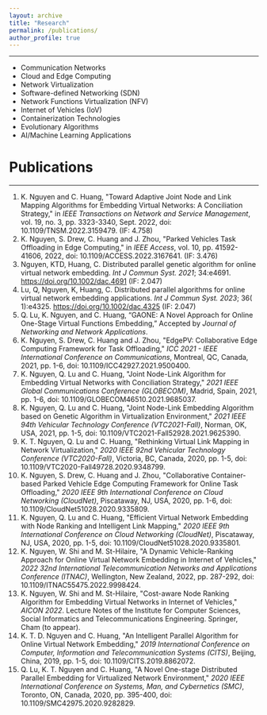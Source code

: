 ```yaml
---
layout: archive
title: "Research"
permalink: /publications/
author_profile: true
---
```

__________
* Communication Networks
* Cloud and Edge Computing
* Network Virtualization
* Software-defined Networking (SDN)
* Network Functions Virtualization (NFV)
* Internet of Vehicles (IoV)
* Containerization Technologies
* Evolutionary Algorithms
* AI/Machine Learning Applications

Publications
=============
__________

<!-- {% if author.googlescholar %}
  You can also find my articles on <u><a href="{{author.googlescholar}}">my Google Scholar profile</a>.</u>
{% endif %} -->

<!-- {% include base_path %} -->

<!-- {% for post in site.publications reversed %}
  {% include archive-single.html %}
{% endfor %}
 -->
 1. K. Nguyen and C. Huang, "Toward Adaptive Joint Node and Link Mapping Algorithms for Embedding Virtual Networks: A Conciliation Strategy," in _IEEE Transactions on Network and Service Management_, vol. 19, no. 3, pp. 3323-3340, Sept. 2022, doi: 10.1109/TNSM.2022.3159479. (IF: 4.758)
 2. K. Nguyen, S. Drew, C. Huang and J. Zhou, "Parked Vehicles Task Offloading in Edge Computing," in _IEEE Access_, vol. 10, pp. 41592-41606, 2022, doi: 10.1109/ACCESS.2022.3167641. (IF: 3.476)
 3. Nguyen, KTD, Huang, C. Distributed parallel genetic algorithm for online virtual network embedding. _Int J Commun Syst. 2021_; 34:e4691. https://doi.org/10.1002/dac.4691 (IF: 2.047)
 4. Lu, Q, Nguyen, K, Huang, C. Distributed parallel algorithms for online virtual network embedding applications. _Int J Commun Syst. 2023_; 36( 1):e4325. https://doi.org/10.1002/dac.4325 (IF: 2.047)
 5. Q. Lu, K. Nguyen, and C. Huang, “GAONE: A Novel Approach for Online One-Stage Virtual Functions Embedding,” Accepted by _Journal of Networking and Network Applications_.
 6. K. Nguyen, S. Drew, C. Huang and J. Zhou, "EdgePV: Collaborative Edge Computing Framework for Task Offloading," _ICC 2021 - IEEE International Conference on Communications_, Montreal, QC, Canada, 2021, pp. 1-6, doi: 10.1109/ICC42927.2021.9500400.
 7. K. Nguyen, Q. Lu and C. Huang, "Joint Node-Link Algorithm for Embedding Virtual Networks with Conciliation Strategy," _2021 IEEE Global Communications Conference (GLOBECOM)_, Madrid, Spain, 2021, pp. 1-6, doi: 10.1109/GLOBECOM46510.2021.9685037.
 8. K. Nguyen, Q. Lu and C. Huang, "Joint Node-Link Embedding Algorithm based on Genetic Algorithm in Virtualization Environment," _2021 IEEE 94th Vehicular Technology Conference (VTC2021-Fall)_, Norman, OK, USA, 2021, pp. 1-5, doi: 10.1109/VTC2021-Fall52928.2021.9625390.
 9. K. T. Nguyen, Q. Lu and C. Huang, "Rethinking Virtual Link Mapping in Network Virtualization," _2020 IEEE 92nd Vehicular Technology Conference (VTC2020-Fall)_, Victoria, BC, Canada, 2020, pp. 1-5, doi: 10.1109/VTC2020-Fall49728.2020.9348799.
 10. K. Nguyen, S. Drew, C. Huang and J. Zhou, "Collaborative Container-based Parked Vehicle Edge Computing Framework for Online Task Offloading," _2020 IEEE 9th International Conference on Cloud Networking (CloudNet)_, Piscataway, NJ, USA, 2020, pp. 1-6, doi: 10.1109/CloudNet51028.2020.9335809.
 11. K. Nguyen, Q. Lu and C. Huang, "Efficient Virtual Network Embedding with Node Ranking and Intelligent Link Mapping," _2020 IEEE 9th International Conference on Cloud Networking (CloudNet)_, Piscataway, NJ, USA, 2020, pp. 1-5, doi: 10.1109/CloudNet51028.2020.9335801.
 12. K. Nguyen, W. Shi and M. St-Hilaire, "A Dynamic Vehicle-Ranking Approach for Online Virtual Network Embedding in Internet of Vehicles," _2022 32nd International Telecommunication Networks and Applications Conference (ITNAC)_, Wellington, New Zealand, 2022, pp. 287-292, doi: 10.1109/ITNAC55475.2022.9998424.
 13. K. Nguyen, W. Shi and M. St-Hilaire, "Cost-aware Node Ranking Algorithm for Embedding Virtual Networks in Internet of Vehicles," _AICON 2022_. Lecture Notes of the Institute for Computer Sciences, Social Informatics and Telecommunications Engineering. Springer, Cham (to appear).
 14. K. T. D. Nguyen and C. Huang, "An Intelligent Parallel Algorithm for Online Virtual Network Embedding," _2019 International Conference on Computer, Information and Telecommunication Systems (CITS)_, Beijing, China, 2019, pp. 1-5, doi: 10.1109/CITS.2019.8862072.
 15. Q. Lu, K. T. Nguyen and C. Huang, "A Novel One-stage Distributed Parallel Embedding for Virtualized Network Environment," _2020 IEEE International Conference on Systems, Man, and Cybernetics (SMC)_, Toronto, ON, Canada, 2020, pp. 395-400, doi: 10.1109/SMC42975.2020.9282829.
 


